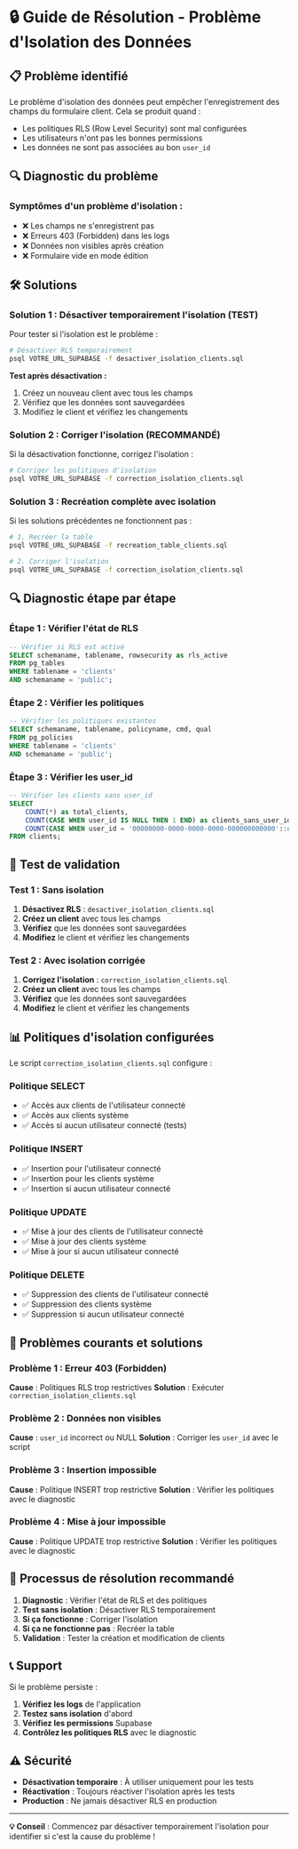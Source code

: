 # 🔒 Guide de Résolution - Problème d'Isolation des Données

## 📋 Problème identifié

Le problème d'isolation des données peut empêcher l'enregistrement des champs du formulaire client. Cela se produit quand :
- Les politiques RLS (Row Level Security) sont mal configurées
- Les utilisateurs n'ont pas les bonnes permissions
- Les données ne sont pas associées au bon `user_id`

## 🔍 Diagnostic du problème

### Symptômes d'un problème d'isolation :
- ❌ Les champs ne s'enregistrent pas
- ❌ Erreurs 403 (Forbidden) dans les logs
- ❌ Données non visibles après création
- ❌ Formulaire vide en mode édition

## 🛠️ Solutions

### Solution 1 : Désactiver temporairement l'isolation (TEST)

Pour tester si l'isolation est le problème :

```bash
# Désactiver RLS temporairement
psql VOTRE_URL_SUPABASE -f desactiver_isolation_clients.sql
```

**Test après désactivation :**
1. Créez un nouveau client avec tous les champs
2. Vérifiez que les données sont sauvegardées
3. Modifiez le client et vérifiez les changements

### Solution 2 : Corriger l'isolation (RECOMMANDÉ)

Si la désactivation fonctionne, corrigez l'isolation :

```bash
# Corriger les politiques d'isolation
psql VOTRE_URL_SUPABASE -f correction_isolation_clients.sql
```

### Solution 3 : Recréation complète avec isolation

Si les solutions précédentes ne fonctionnent pas :

```bash
# 1. Recréer la table
psql VOTRE_URL_SUPABASE -f recreation_table_clients.sql

# 2. Corriger l'isolation
psql VOTRE_URL_SUPABASE -f correction_isolation_clients.sql
```

## 🔍 Diagnostic étape par étape

### Étape 1 : Vérifier l'état de RLS

```sql
-- Vérifier si RLS est activé
SELECT schemaname, tablename, rowsecurity as rls_active
FROM pg_tables 
WHERE tablename = 'clients' 
AND schemaname = 'public';
```

### Étape 2 : Vérifier les politiques

```sql
-- Vérifier les politiques existantes
SELECT schemaname, tablename, policyname, cmd, qual
FROM pg_policies 
WHERE tablename = 'clients' 
AND schemaname = 'public';
```

### Étape 3 : Vérifier les user_id

```sql
-- Vérifier les clients sans user_id
SELECT 
    COUNT(*) as total_clients,
    COUNT(CASE WHEN user_id IS NULL THEN 1 END) as clients_sans_user_id,
    COUNT(CASE WHEN user_id = '00000000-0000-0000-0000-000000000000'::uuid THEN 1 END) as clients_systeme
FROM clients;
```

## 🧪 Test de validation

### Test 1 : Sans isolation

1. **Désactivez RLS** : `desactiver_isolation_clients.sql`
2. **Créez un client** avec tous les champs
3. **Vérifiez** que les données sont sauvegardées
4. **Modifiez** le client et vérifiez les changements

### Test 2 : Avec isolation corrigée

1. **Corrigez l'isolation** : `correction_isolation_clients.sql`
2. **Créez un client** avec tous les champs
3. **Vérifiez** que les données sont sauvegardées
4. **Modifiez** le client et vérifiez les changements

## 📊 Politiques d'isolation configurées

Le script `correction_isolation_clients.sql` configure :

### Politique SELECT
- ✅ Accès aux clients de l'utilisateur connecté
- ✅ Accès aux clients système
- ✅ Accès si aucun utilisateur connecté (tests)

### Politique INSERT
- ✅ Insertion pour l'utilisateur connecté
- ✅ Insertion pour les clients système
- ✅ Insertion si aucun utilisateur connecté

### Politique UPDATE
- ✅ Mise à jour des clients de l'utilisateur connecté
- ✅ Mise à jour des clients système
- ✅ Mise à jour si aucun utilisateur connecté

### Politique DELETE
- ✅ Suppression des clients de l'utilisateur connecté
- ✅ Suppression des clients système
- ✅ Suppression si aucun utilisateur connecté

## 🚨 Problèmes courants et solutions

### Problème 1 : Erreur 403 (Forbidden)

**Cause** : Politiques RLS trop restrictives
**Solution** : Exécuter `correction_isolation_clients.sql`

### Problème 2 : Données non visibles

**Cause** : `user_id` incorrect ou NULL
**Solution** : Corriger les `user_id` avec le script

### Problème 3 : Insertion impossible

**Cause** : Politique INSERT trop restrictive
**Solution** : Vérifier les politiques avec le diagnostic

### Problème 4 : Mise à jour impossible

**Cause** : Politique UPDATE trop restrictive
**Solution** : Vérifier les politiques avec le diagnostic

## 🔄 Processus de résolution recommandé

1. **Diagnostic** : Vérifier l'état de RLS et des politiques
2. **Test sans isolation** : Désactiver RLS temporairement
3. **Si ça fonctionne** : Corriger l'isolation
4. **Si ça ne fonctionne pas** : Recréer la table
5. **Validation** : Tester la création et modification de clients

## 📞 Support

Si le problème persiste :

1. **Vérifiez les logs** de l'application
2. **Testez sans isolation** d'abord
3. **Vérifiez les permissions** Supabase
4. **Contrôlez les politiques RLS** avec le diagnostic

## ⚠️ Sécurité

- **Désactivation temporaire** : À utiliser uniquement pour les tests
- **Réactivation** : Toujours réactiver l'isolation après les tests
- **Production** : Ne jamais désactiver RLS en production

---

**💡 Conseil** : Commencez par désactiver temporairement l'isolation pour identifier si c'est la cause du problème !
